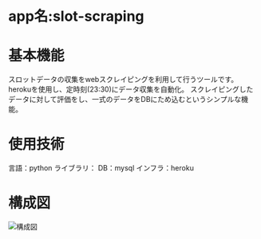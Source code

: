 # app名:slot-scraping

# 基本機能
スロットデータの収集をwebスクレイピングを利用して行うツールです。
herokuを使用し、定時刻(23:30)にデータ収集を自動化。
スクレイピングしたデータに対して評価をし、一式のデータをDBにため込むというシンプルな機能。

# 使用技術
言語：python
ライブラリ：
DB：mysql
インフラ：heroku

# 構成図
![構成図](https://user-images.githubusercontent.com/46840997/103073699-66e80b80-460b-11eb-8566-cd2b3a2cb6ff.PNG)



